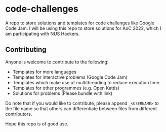 # code-challenges
A repo to store solutions and templates for code challenges like Google Code Jam.
I will be using this repo to store solutions for AoC 2022, which I am participating with NUS Hackers.

## Contributing
Anyone is welcome to contribute to the following:
- Templates for more languages
- Templates for interactive problems (Google Code Jam)
- Templates which make use of multithreading to reduce execution time
- Templates for other programmes (e.g. Open Kattis)
- Solutions for problems (Please bundle with link)

Do note that if you would like to contribute, please append `_<USERNAME>` to the file name so that others can differentiate between files from different contributors.

Hope this repo is of good use.
